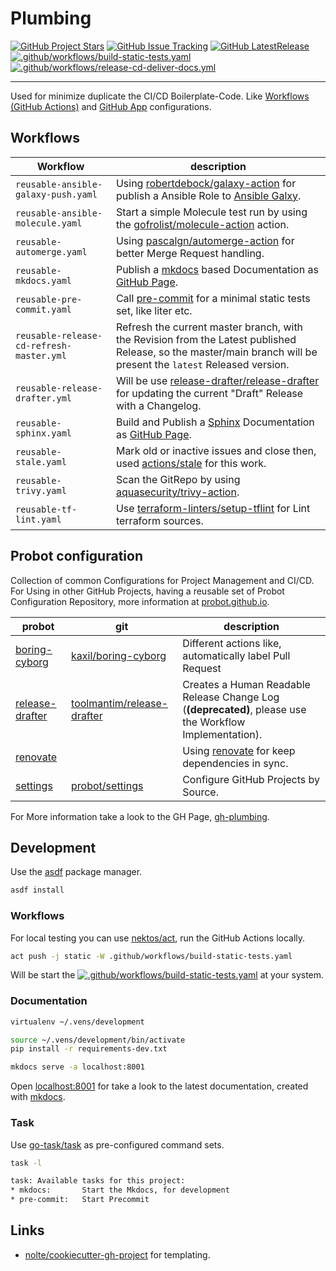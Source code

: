 # Plumbing

[![GitHub Project Stars](https://img.shields.io/github/stars/nolte/gh-plumbing.svg?label=Stars&style=social)](https://github.com/nolte/gh-plumbing) [![GitHub Issue Tracking](https://img.shields.io/github/issues-raw/nolte/gh-plumbing.svg)](https://github.com/nolte/gh-plumbing) [![GitHub LatestRelease](https://img.shields.io/github/release/nolte/gh-plumbing.svg)](https://github.com/nolte/gh-plumbing) [![.github/workflows/build-static-tests.yaml](https://github.com/nolte/gh-plumbing/actions/workflows/build-static-tests.yaml/badge.svg)](https://github.com/nolte/gh-plumbing/actions/workflows/build-static-tests.yaml) [![.github/workflows/release-cd-deliver-docs.yml](https://github.com/nolte/gh-plumbing/actions/workflows/release-cd-deliver-docs.yml/badge.svg)](https://github.com/nolte/gh-plumbing/actions/workflows/release-cd-deliver-docs.yml)

---

<!--intro-start-->
Used for minimize duplicate the CI/CD Boilerplate-Code. Like [Workflows (GitHub Actions)](https://docs.github.com/en/actions) and [GitHub App](https://docs.github.com/en/developers/apps/getting-started-with-apps/about-apps) configurations.
<!--intro-end-->

## Workflows

<!--td-workflows-start-->
| Workflow                                      | description                                                                                                                                                      |
|-----------------------------------------------|------------------------------------------------------------------------------------------------------------------------------------------------------------------|
| ```reusable-ansible-galaxy-push.yaml```      | Using [robertdebock/galaxy-action](https://github.com/robertdebock/galaxy-action) for publish a Ansible Role to [Ansible Galxy](https://galaxy.ansible.com/).    |
| ```reusable-ansible-molecule.yaml```         | Start a simple Molecule test run by using the [gofrolist/molecule-action](https://github.com/gofrolist/molecule-action) action.                                  |
| ```reusable-automerge.yaml```                | Using [pascalgn/automerge-action](https://github.com/pascalgn/automerge-action) for better Merge Request handling.                                               |
| ```reusable-mkdocs.yaml```                   | Publish a [mkdocs](https://www.mkdocs.org/) based Documentation as [GitHub Page](https://pages.github.com/).                                                     |
| ```reusable-pre-commit.yaml```               | Call [pre-commit](https://pre-commit.com/) for a minimal static tests set, like liter etc.                                                                       |
| ```reusable-release-cd-refresh-master.yml``` | Refresh the current master branch, with the Revision from the Latest published Release, so the master/main branch will be present the `latest` Released version. |
| ```reusable-release-drafter.yml```           | Will be use [release-drafter/release-drafter](https://github.com/release-drafter/release-drafter) for updating the current "Draft" Release with a Changelog.     |
| ```reusable-sphinx.yaml```                   | Build and Publish a [Sphinx](https://www.sphinx-doc.org/en/master) Documentation as [GitHub Page](https://pages.github.com/).                                    |
| ```reusable-stale.yaml```                    | Mark old or inactive issues and close then, used [actions/stale](https://github.com/actions/stale) for this work.                                                |
| ```reusable-trivy.yaml```                    | Scan the GitRepo by using [aquasecurity/trivy-action](https://github.com/aquasecurity/trivy-action).                                                             |
| ```reusable-tf-lint.yaml```                  | Use [terraform-linters/setup-tflint](https://github.com/terraform-linters/setup-tflint) for Lint terraform sources.                                              |

<!--td-workflows-end-->


## Probot configuration

<!--probot-intro-start-->
Collection of common Configurations for Project Management and CI/CD.  
For Using in other GitHub Projects, having a reusable set of Probot Configuration Repository, more information at [probot.github.io](https://probot.github.io/docs/best-practices/#configuration).
<!--probot-intro-end-->

<!--td-probot-apps-start-->
| probot                                                            | git                                                                         | description                                                                                                         |
|-------------------------------------------------------------------|-----------------------------------------------------------------------------|---------------------------------------------------------------------------------------------------------------------|
| [boring-cyborg](https://probot.github.io/apps/boring-cyborg/)     | [kaxil/boring-cyborg](https://github.com/kaxil/boring-cyborg)               | Different actions like, automatically label Pull Request                                                       |
| [release-drafter](https://probot.github.io/apps/release-drafter/) | [toolmantim/release-drafter](https://github.com/toolmantim/release-drafter) | Creates a Human Readable Release Change Log (**(deprecated)**, please use the Workflow Implementation).             |
| [renovate](https://github.com/apps/renovate)                      |                                                                             | Using [renovate](https://www.whitesourcesoftware.com/free-developer-tools/renovate/) for keep dependencies in sync. |
| [settings](https://probot.github.io/apps/settings/)               | [probot/settings](https://github.com/probot/settings)                       | Configure GitHub Projects by Source.                                                                                |
<!--td-probot-apps-end-->

For More information take a look to the GH Page, [gh-plumbing](http://nolte.github.io/gh-plumbing).

## Development

<!--development-intro-start-->
Use the [asdf](https://asdf-vm.com/) package manager.

```sh
asdf install
```

### Workflows

For local testing you can use [nektos/act](https://github.com/nektos/act), run the GitHub Actions locally.

```sh
act push -j static -W .github/workflows/build-static-tests.yaml
```

Will be start the [![.github/workflows/build-static-tests.yaml](https://github.com/nolte/gh-plumbing/actions/workflows/build-static-tests.yaml/badge.svg)](https://github.com/nolte/gh-plumbing/actions/workflows/build-static-tests.yaml) at your system.


### Documentation

```sh
virtualenv ~/.vens/development

source ~/.vens/development/bin/activate
pip install -r requirements-dev.txt

mkdocs serve -a localhost:8001
```

Open [localhost:8001](http://localhost:8001/) for take a look to the latest documentation, created with [mkdocs](https://www.mkdocs.org/).
<!--development-intro-end-->

### Task

Use [go-task/task](https://github.com/go-task/task) as pre-configured command sets.

```sh
task -l  

task: Available tasks for this project:
* mkdocs:       Start the Mkdocs, for development
* pre-commit:   Start Precommit
```

## Links

* [nolte/cookiecutter-gh-project](https://github.com/nolte/cookiecutter-gh-project) for templating.
